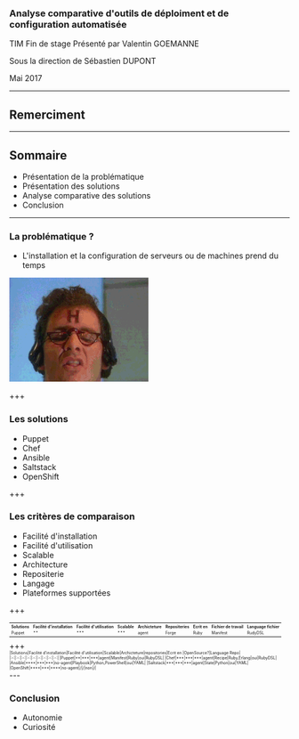 
### Analyse comparative d'outils de déploiment et de configuration automatisée
TIM Fin de stage
Présenté par Valentin GOEMANNE

Sous la direction de Sébastien DUPONT 

Mai 2017

---
## Remerciment
---
## Sommaire
 - <span class ="fragment">Présentation de la problématique</span>  
 - <span class ="fragment">Présentation des solutions</span>
 - <span class ="fragment">Analyse comparative des solutions </span>
 - <span class ="fragment"> Conclusion </span>

---

### La problématique ?
- <span class="fragment">L'installation et la configuration de serveurs ou de machines prend du temps</span>

![Logo](giphy-downsized.gif)

+++

### Les solutions

- <span class="fragment">Puppet</span>
- <span class="fragment">Chef</span>
- <span class="fragment">Ansible</span>
- <span class="fragment">Saltstack</span>
- <span class="fragment">OpenShift</span>

+++

### Les critères de comparaison 
- <span class="fragment">Facilité d'installation</span>
- <span class="fragment">Facilité d'utilisation</span>
- <span class="fragment">Scalable</span>
- <span class="fragment">Architecture</span>
- <span class="fragment">Repositerie</span>
- <span class="fragment">Langage</span>
- <span class="fragment">Plateformes supportées</span>

+++
<table style="font-size: 50%;">
  <tr>
    <th>Solutions</th>
    <th>Facilité d'installation</th>
    <th>Facilité d'utilisation</th>
    <th>Scalable</th>
    <th>Archicteture</th>
    <th>Repositeries</th>
    <th>Ecrit en</th>
    <th>Fichier de travail</th>
    <th>Language fichier </th>
  </tr>
  <tr>
    <td>Puppet</td>
    <td>**</td>
    <td>***</td>
    <td>***</td>
    <td>agent</td>
    <td>Forge</td>
    <td>Ruby</td>
    <td>Manifest</td>
    <td>RudyDSL</td>
  </tr>
</table>
+++
<div style="font-size: 50%;">
|Solutions|Facilité d'installation|Facilité d'utilisation|Scalable|Archicteture|repositories|Ecrit en |OpenSource?|Language Repo|
|:-:|:-:|:-:|:-:|:-:|:-:|:-:|:-:|:-:|
|Puppet|**|***|***|agent|Manifest|Ruby|oui|RubyDSL|
|Chef|***|***|***|agent|Recipe|Ruby,Erlang|oui|RubyDSL|
|Ansible|****|***|***|no-agent|Playbook|Python,PowerShell|oui|YAML|
|Saltstack|***|***|***|agent|State|Python|oui|YAML|
|OpenShift|****|***|****|no-agent|/|/|non|/|
</div>
---


### Conclusion 

- <span class="fragment">Autonomie</span>
- <span class="fragment">Curiosité</span>